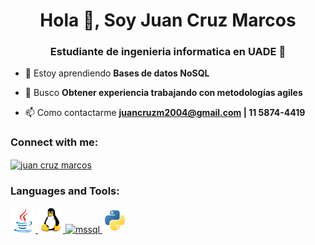 <h1 align="center">Hola 👋, Soy Juan Cruz Marcos</h1>
<h3 align="center">Estudiante de ingenieria informatica en UADE 📓</h3>

- 🌱 Estoy aprendiendo **Bases de datos NoSQL**

- 👯 Busco **Obtener experiencia trabajando con metodologías agiles**

- 📫 Como contactarme **juancruzm2004@gmail.com | 11 5874-4419**

<h3 align="left">Connect with me:</h3>
<p align="left">
<a href="https://linkedin.com/in/juan cruz marcos" target="blank"><img align="center" src="https://raw.githubusercontent.com/rahuldkjain/github-profile-readme-generator/master/src/images/icons/Social/linked-in-alt.svg" alt="juan cruz marcos" height="30" width="40" /></a>
</p>

<h3 align="left">Languages and Tools:</h3>
<p align="left"> <a href="https://www.java.com" target="_blank" rel="noreferrer"> <img src="https://raw.githubusercontent.com/devicons/devicon/master/icons/java/java-original.svg" alt="java" width="40" height="40"/> </a> <a href="https://www.linux.org/" target="_blank" rel="noreferrer"> <img src="https://raw.githubusercontent.com/devicons/devicon/master/icons/linux/linux-original.svg" alt="linux" width="40" height="40"/> </a> <a href="https://www.microsoft.com/en-us/sql-server" target="_blank" rel="noreferrer"> <img src="https://www.svgrepo.com/show/303229/microsoft-sql-server-logo.svg" alt="mssql" width="40" height="40"/> </a> <a href="https://www.python.org" target="_blank" rel="noreferrer"> <img src="https://raw.githubusercontent.com/devicons/devicon/master/icons/python/python-original.svg" alt="python" width="40" height="40"/> </a> </p>
